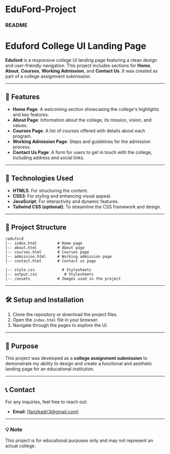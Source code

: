 # EduFord-Project

### README  

# Eduford College UI Landing Page  

**Eduford** is a responsive college UI landing page featuring a clean design and user-friendly navigation. This project includes sections for **Home**, **About**, **Courses**, **Working Admission**, and **Contact Us**. It was created as part of a college assignment submission.  

---

## 📖 **Features**  
- **Home Page**: A welcoming section showcasing the college's highlights and key features.  
- **About Page**: Information about the college, its mission, vision, and values.  
- **Courses Page**: A list of courses offered with details about each program.  
- **Working Admission Page**: Steps and guidelines for the admission process.  
- **Contact Us Page**: A form for users to get in touch with the college, including address and social links.  

---

## 🚀 **Technologies Used**  
- **HTML5**: For structuring the content.  
- **CSS3**: For styling and enhancing visual appeal.  
- **JavaScript**: For interactivity and dynamic features.  
- **Tailwind CSS (optional)**: To streamline the CSS framework and design.  

---

## 📂 **Project Structure**  
```
/eduford  
|-- index.html         # Home page  
|-- about.html         # About page  
|-- courses.html       # Courses page  
|-- admission.html     # Working admission page  
|-- contact.html       # Contact us page
          
|-- style.css            # Stylesheets
|-- output.css            # Stylesheets  
|-- /assets            # Images used in the project  
```  

---

## 🛠️ **Setup and Installation**  
1. Clone the repository or download the project files.  
2. Open the `index.html` file in your browser.  
3. Navigate through the pages to explore the UI.  

---

## 🎯 **Purpose**  
This project was developed as a **college assignment submission** to demonstrate my ability to design and create a functional and aesthetic landing page for an educational institution.  

---

## 📞 **Contact**  
For any inquiries, feel free to reach out:  
- **Email**: [farizkadri3@gmail.com]  


---  

### 💡 **Note**  
This project is for educational purposes only and may not represent an actual college.
